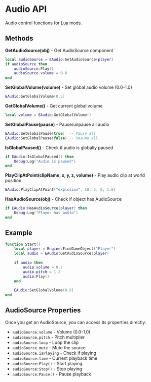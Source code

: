 # Audio API

Audio control functions for Lua mods.

## Methods

**GetAudioSource(obj)** - Get AudioSource component
```lua
local audioSource = EAudio:GetAudioSource(player)
if audioSource then
    audioSource:Play()
    audioSource.volume = 0.8
end
```

**SetGlobalVolume(volume)** - Set global audio volume (0.0-1.0)
```lua
EAudio:SetGlobalVolume(0.5)
```

**GetGlobalVolume()** - Get current global volume
```lua
local volume = EAudio:GetGlobalVolume()
```

**SetGlobalPause(pause)** - Pause/unpause all audio
```lua
EAudio:SetGlobalPause(true)  -- Pause all
EAudio:SetGlobalPause(false) -- Resume all
```

**IsGlobalPaused()** - Check if audio is globally paused
```lua
if EAudio:IsGlobalPaused() then
    Debug:Log("Audio is paused")
end
```

**PlayClipAtPoint(clipName, x, y, z, volume)** - Play audio clip at world position
```lua
EAudio:PlayClipAtPoint("explosion", 10, 5, 0, 1.0)
```

**HasAudioSource(obj)** - Check if object has AudioSource
```lua
if EAudio:HasAudioSource(player) then
    Debug:Log("Player has audio")
end
```

## Example
```lua
function Start()
    local player = Engine:FindGameObject("Player")
    local audio = EAudio:GetAudioSource(player)
    
    if audio then
        audio.volume = 0.7
        audio.pitch = 1.2
        audio:Play()
    end
    
    EAudio:SetGlobalVolume(0.8)
end
```

## AudioSource Properties
Once you get an AudioSource, you can access its properties directly:
- `audioSource.volume` - Volume (0.0-1.0)
- `audioSource.pitch` - Pitch multiplier
- `audioSource.loop` - Loop the clip
- `audioSource.mute` - Mute the source
- `audioSource.isPlaying` - Check if playing
- `audioSource.time` - Current playback time
- `audioSource:Play()` - Start playing
- `audioSource:Stop()` - Stop playing
- `audioSource:Pause()` - Pause playback